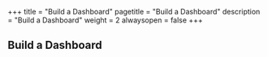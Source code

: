+++
title = "Build a Dashboard"
pagetitle = "Build a Dashboard"
description = "Build a Dashboard"
weight = 2
alwaysopen = false
+++

## Build a Dashboard
